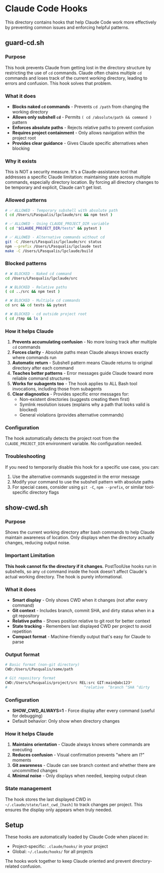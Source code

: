 # Claude Code Hooks

This directory contains hooks that help Claude Code work more effectively by preventing common issues and enforcing helpful patterns.

## guard-cd.sh

### Purpose
This hook prevents Claude from getting lost in the directory structure by restricting the use of `cd` commands. Claude often chains multiple `cd` commands and loses track of the current working directory, leading to errors and confusion. This hook solves that problem.

### What it does
- **Blocks naked `cd` commands** - Prevents `cd /path` from changing the working directory
- **Allows only subshell `cd`** - Permits `( cd /absolute/path && command )` pattern
- **Enforces absolute paths** - Rejects relative paths to prevent confusion
- **Requires project containment** - Only allows navigation within the project root
- **Provides clear guidance** - Gives Claude specific alternatives when blocking

### Why it exists
This is NOT a security measure. It's a Claude-assistance tool that addresses a specific Claude limitation: maintaining state across multiple commands, especially directory location. By forcing all directory changes to be temporary and explicit, Claude can't get lost.

### Allowed patterns
```bash
# ✅ ALLOWED - Temporary subshell with absolute path
( cd /Users/LPasqualis/lpclaude/src && npm test )

# ✅ ALLOWED - Using CLAUDE_PROJECT_DIR variable
( cd "$CLAUDE_PROJECT_DIR/tests" && pytest )

# ✅ ALLOWED - Alternative commands without cd
git -C /Users/LPasqualis/lpclaude/src status
npm --prefix /Users/LPasqualis/lpclaude test
make -C /Users/LPasqualis/lpclaude/build
```

### Blocked patterns
```bash
# ❌ BLOCKED - Naked cd command
cd /Users/LPasqualis/lpclaude/src

# ❌ BLOCKED - Relative paths
( cd ../src && npm test )

# ❌ BLOCKED - Multiple cd commands
cd src && cd tests && pytest

# ❌ BLOCKED - cd outside project root
( cd /tmp && ls )
```

### How it helps Claude
1. **Prevents accumulating confusion** - No more losing track after multiple `cd` commands
2. **Forces clarity** - Absolute paths mean Claude always knows exactly where commands run
3. **Automatic return** - Subshell pattern means Claude returns to original directory after each command
4. **Teaches better patterns** - Error messages guide Claude toward more reliable command structures
5. **Works for subagents too** - The hook applies to ALL Bash tool invocations, including those from subagents
6. **Clear diagnostics** - Provides specific error messages for:
   - Non-existent directories (suggests creating them first)
   - Symlink resolution issues (explains why a path that looks valid is blocked)
   - General violations (provides alternative commands)

### Configuration
The hook automatically detects the project root from the `CLAUDE_PROJECT_DIR` environment variable. No configuration needed.

### Troubleshooting
If you need to temporarily disable this hook for a specific use case, you can:
1. Use the alternative commands suggested in the error message
2. Modify your command to use the subshell pattern with absolute paths
3. For special cases, consider using `git -C`, `npm --prefix`, or similar tool-specific directory flags

## show-cwd.sh

### Purpose
Shows the current working directory after bash commands to help Claude maintain awareness of location. Only displays when the directory actually changes, reducing output noise.

### Important Limitation
**This hook cannot fix the directory if it changes.** PostToolUse hooks run in subshells, so any `cd` command inside the hook doesn't affect Claude's actual working directory. The hook is purely informational.

### What it does
- **Smart display** - Only shows CWD when it changes (not after every command)
- **Git context** - Includes branch, commit SHA, and dirty status when in a git repository
- **Relative paths** - Shows position relative to git root for better context
- **State tracking** - Remembers last displayed CWD per project to avoid repetition
- **Compact format** - Machine-friendly output that's easy for Claude to parse

### Output format
```bash
# Basic format (non-git directory)
CWD:/Users/LPasqualis/some/path

# Git repository format
CWD:/Users/LPasqualis/project/src REL:src GIT:main@abc123*
#                                   ^relative  ^branch ^SHA ^dirty
```

### Configuration
- **SHOW_CWD_ALWAYS=1** - Force display after every command (useful for debugging)
- Default behavior: Only show when directory changes

### How it helps Claude
1. **Maintains orientation** - Claude always knows where commands are executing
2. **Reduces confusion** - Visual confirmation prevents "where am I?" moments
3. **Git awareness** - Claude can see branch context and whether there are uncommitted changes
4. **Minimal noise** - Only displays when needed, keeping output clean

### State management
The hook stores the last displayed CWD in `~/.claude/state/last_cwd_[hash]` to track changes per project. This ensures the display only appears when truly needed.

## Setup
These hooks are automatically loaded by Claude Code when placed in:
- Project-specific: `.claude/hooks/` in your project
- Global: `~/.claude/hooks/` for all projects

The hooks work together to keep Claude oriented and prevent directory-related confusion.